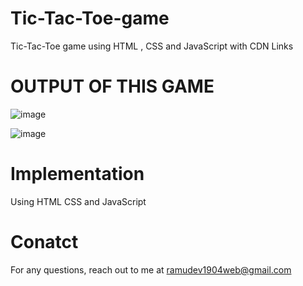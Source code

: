 # Tic-Tac-Toe-game
Tic-Tac-Toe game using HTML , CSS and JavaScript with CDN Links

# OUTPUT OF THIS GAME 
![image](https://github.com/user-attachments/assets/d00fbff9-2c7f-4bdc-8610-1bcb9f080e74)

![image](https://github.com/user-attachments/assets/8ac0119a-31e6-4989-b6f1-e30f4330ce4f)

# Implementation
Using HTML CSS and JavaScript

# Conatct
For any questions, reach out to me at ramudev1904web@gmail.com
